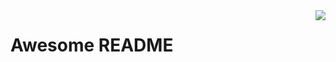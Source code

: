 <img src="https://upload.wikimedia.org/wikipedia/commons/thumb/8/8d/42_Logo.svg/150px-42_Logo.svg.png" align="right" />

# Awesome README

